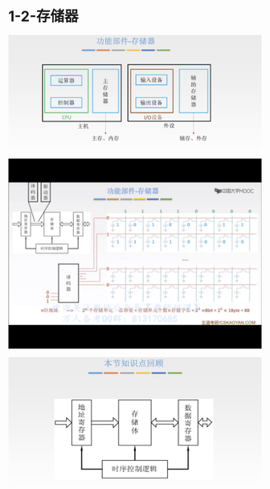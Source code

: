 # 1-2-存储器

![](../../.gitbook/assets/image%20%28164%29.png)

![](../../.gitbook/assets/img_7d8107a6848f-1.jpeg)

![](../../.gitbook/assets/image%20%2881%29.png)

